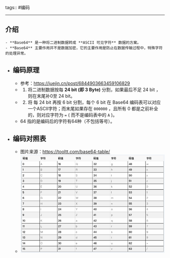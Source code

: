 tags:: #编码

- ---
## 介绍
	- **Base64** 是一种将二进制数据转成 **ASCII 可见字符** 数据的方案。
	- **Base64** 主要作用并不是数据加密，它的主要作用是防止在数据传输过程中，特殊字符的处理异常。
- ## 编码原理
	- 参考：https://juejin.cn/post/6844903663459106829
	- 1. 将二进制数据按每 **24 bit (即 3 Byte)** 分割，如果最后不足 24 bit ，则在末尾补0至 24 bit。
	- 2. 将 每 24 bit 再按 6 bit 分割，每个 6 bit 在 Base64 编码表可以对应一个ASCII字符；而末尾如果存在 `000000` ，且所有 0 都是之前补全的，则对应字符为 `=` ( 而不是编码表中的 `A` )。
	- 64 指的是编码后的字符有64种（不包括等号）。
- ## 编码对照表
	- 图片来源：https://tooltt.com/base64-table/
	- ![image-20230302154200765.png](../assets/image-20230302154200765_1684922441937_0.png)